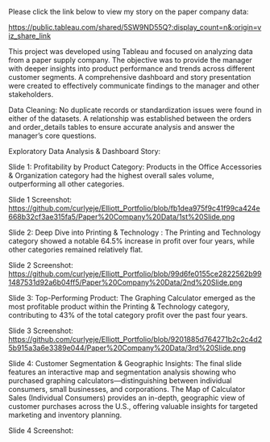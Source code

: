 Please click the link below to view my story on the paper company data: 

https://public.tableau.com/shared/5SW9ND55Q?:display_count=n&:origin=viz_share_link

This project was developed using Tableau and focused on analyzing data from a paper supply company. The objective was to provide the manager with deeper insights into product performance and trends across different customer segments. A comprehensive dashboard and story presentation were created to effectively communicate findings to the manager and other stakeholders.

Data Cleaning:
No duplicate records or standardization issues were found in either of the datasets.
A relationship was established between the orders and order_details tables to ensure accurate analysis and answer the manager’s core questions.

Exploratory Data Analysis & Dashboard Story: 

Slide 1: Profitability by Product Category: Products in the Office Accessories & Organization category had the highest overall sales volume, outperforming all other categories.

Slide 1 Screenshot: https://github.com/curlyeje/Elliott_Portfolio/blob/fb1dea975f9c41f99ca424e668b32cf3ae315fa5/Paper%20Company%20Data/1st%20Slide.png

Slide 2: Deep Dive into Printing & Technology : The Printing and Technology category showed a notable 64.5% increase in profit over four years, while other categories remained relatively flat.

Slide 2 Screenshot: https://github.com/curlyeje/Elliott_Portfolio/blob/99d6fe0155ce2822562b991487531d92a6b04ff5/Paper%20Company%20Data/2nd%20Slide.png

Slide 3: Top-Performing Product: The Graphing Calculator emerged as the most profitable product within the Printing & Technology category, contributing to 43% of the total category profit over the past four years.

Slide 3 Screenshot: https://github.com/curlyeje/Elliott_Portfolio/blob/9201885d764271b2c2c4d25b915a3a6e3389e044/Paper%20Company%20Data/3rd%20Slide.png

Slide 4: Customer Segmentation & Geographic Insights: The final slide features an interactive map and segmentation analysis showing who purchased graphing calculators—distinguishing between individual consumers, small businesses, and corporations.
The Map of Calculator Sales (Individual Consumers) provides an in-depth, geographic view of customer purchases across the U.S., offering valuable insights for targeted marketing and inventory planning.

Slide 4 Screenshot: 
